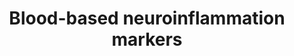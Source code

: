 ---
annotations:
- id: DOID:0080848
  parent: disease by infectious agent
  type: Disease Ontology
  value: long COVID
- id: PW:0001018
  parent: disease pathway
  type: Pathway Ontology
  value: immune system disease pathway
- id: PW:0001412
  parent: disease pathway
  type: Pathway Ontology
  value: nervous system disease pathway
- id: PW:0000577
  parent: signaling pathway
  type: Pathway Ontology
  value: cytokine and chemokine mediated signaling pathway
- id: CL:0000081
  parent: animal cell
  type: Cell Type Ontology
  value: blood cell
authors:
- Kristof-Kirps
- Mkutmon
- Eweitz
citedin: ''
communities: []
description: This figure presents a comprehensive overview of molecular markers associated
  with neuroinflammation, specifically focusing on potential blood-based markers.
  Markers are organized by biological function and relevance to specific neuroimmune
  processes. The markers are grouped into seven categories, including systemic innate-immune
  mediators; blood–brain barrier (BBB) disruption and vascular endothelial injury;
  glial activation, which is subdivided into astrocyte and microglial activation;
  neuromodulators and neuropeptides; neuronal injury markers; the neurotoxic metabolite
  quinolinic acid, a neuroactive product of the kynurenine pathway; and neurotrophic
  factors.
last-edited: 2025-07-04
ndex: null
organisms:
- Homo sapiens
redirect_from:
- /index.php/Pathway:WP5548
- /instance/WP5548
- /instance/WP5548_r139757
revision: r139757
schema-jsonld:
- '@context': https://schema.org/
  '@id': https://wikipathways.github.io/pathways/WP5548.html
  '@type': Dataset
  creator:
    '@type': Organization
    name: WikiPathways
  description: This figure presents a comprehensive overview of molecular markers
    associated with neuroinflammation, specifically focusing on potential blood-based
    markers. Markers are organized by biological function and relevance to specific
    neuroimmune processes. The markers are grouped into seven categories, including
    systemic innate-immune mediators; blood–brain barrier (BBB) disruption and vascular
    endothelial injury; glial activation, which is subdivided into astrocyte and microglial
    activation; neuromodulators and neuropeptides; neuronal injury markers; the neurotoxic
    metabolite quinolinic acid, a neuroactive product of the kynurenine pathway; and
    neurotrophic factors.
  keywords:
  - ADM
  - BDNF
  - CCL11
  - CCL2
  - CCL23
  - CCL5
  - CHI3L1
  - CRP
  - CX3CL1
  - DBI
  - GFAP
  - GRN
  - IL1B
  - IL6
  - NEFL
  - OLR1
  - Quinolinic acid
  - S100B
  - TAC1
  - TNF
  - TREM1
  - TREM2
  - TSPO
  license: CC0
  name: 'Blood-based neuroinflammation markers '
seo: CreativeWork
title: 'Blood-based neuroinflammation markers '
wpid: WP5548
---